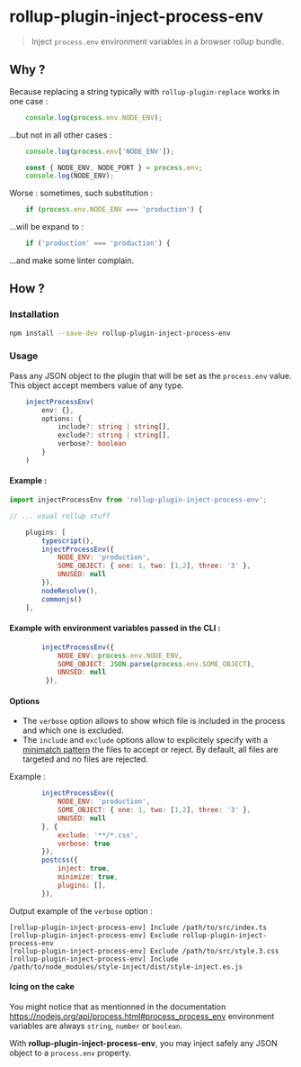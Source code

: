 # rollup-plugin-inject-process-env

> Inject `process.env` environment variables in a browser rollup bundle.

## Why ?

Because replacing a string typically with `rollup-plugin-replace` works in one case :

```js
    console.log(process.env.NODE_ENV);
```

...but not in all other cases :

```js
    console.log(process.env['NODE_ENV']);
```

```js
    const { NODE_ENV, NODE_PORT } = process.env;
    console.log(NODE_ENV);
```

Worse : sometimes, such substitution :

```js
    if (process.env.NODE_ENV === 'production') {
```

...will be expand to :

```js
    if ('production' === 'production') {
```

...and make some linter complain.

## How ?

### Installation

```bash
npm install --save-dev rollup-plugin-inject-process-env
```

### Usage

Pass any JSON object to the plugin that will be set as the `process.env` value. This object accept members value of any type.

```typescript
    injectProcessEnv(
        env: {},
        options: {
            include?: string | string[],
            exclude?: string | string[],
            verbose?: boolean
        }
    )
```

#### Example :

```js
import injectProcessEnv from 'rollup-plugin-inject-process-env';

// ... usual rollup stuff

    plugins: [
        typescript(),
        injectProcessEnv({ 
            NODE_ENV: 'production',
            SOME_OBJECT: { one: 1, two: [1,2], three: '3' },
            UNUSED: null
        }),
        nodeResolve(),
        commonjs()
    ],
```

#### Example with environment variables passed in the CLI :

```js
        injectProcessEnv({ 
            NODE_ENV: process.env.NODE_ENV,
            SOME_OBJECT: JSON.parse(process.env.SOME_OBJECT),
            UNUSED: null
         }),
```

#### Options

* The `verbose` option allows to show which file is included in the process and which one is excluded.
* The `include` and `exclude` options allow to explicitely specify with a [minimatch pattern](https://github.com/isaacs/minimatch) the files to accept or reject. By default, all files are targeted and no files are rejected.

Example :

```js
        injectProcessEnv({
            NODE_ENV: 'production',
            SOME_OBJECT: { one: 1, two: [1,2], three: '3' },
            UNUSED: null
        }, {
            exclude: '**/*.css',
            verbose: true
        }),
        postcss({
            inject: true,
            minimize: true,
            plugins: [],
        }),
```

Output example of the `verbose` option :

```
[rollup-plugin-inject-process-env] Include /path/to/src/index.ts
[rollup-plugin-inject-process-env] Exclude rollup-plugin-inject-process-env
[rollup-plugin-inject-process-env] Exclude /path/to/src/style.3.css
[rollup-plugin-inject-process-env] Include /path/to/node_modules/style-inject/dist/style-inject.es.js
```

#### Icing on the cake

You might notice that as mentionned in the documentation https://nodejs.org/api/process.html#process_process_env
environment variables are always `string`, `number` or `boolean`.

With **rollup-plugin-inject-process-env**, you may inject safely any JSON object to a `process.env` property.